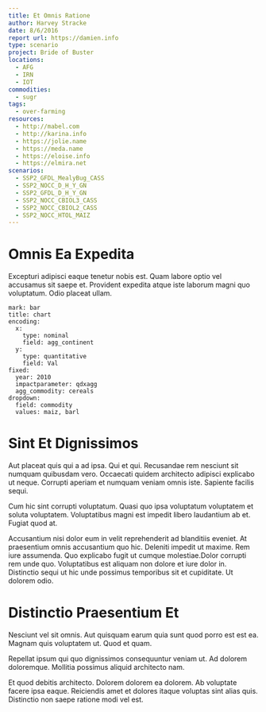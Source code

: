 ```yaml
---
title: Et Omnis Ratione
author: Harvey Stracke
date: 8/6/2016
report url: https://damien.info
type: scenario
project: Bride of Buster
locations:
  - AFG
  - IRN
  - IOT
commodities:
  - sugr
tags:
  - over-farming
resources:
  - http://mabel.com
  - http://karina.info
  - https://jolie.name
  - https://meda.name
  - https://eloise.info
  - https://elmira.net
scenarios:
  - SSP2_GFDL_MealyBug_CASS
  - SSP2_NOCC_D_H_Y_GN
  - SSP2_GFDL_D_H_Y_GN
  - SSP2_NOCC_CBIOL3_CASS
  - SSP2_NOCC_CBIOL2_CASS
  - SSP2_NOCC_HTOL_MAIZ
---
```

# Omnis Ea Expedita
Excepturi adipisci eaque tenetur nobis est. Quam labore optio vel accusamus sit saepe et. Provident expedita atque iste laborum magni quo voluptatum. Odio placeat ullam.

```vis
mark: bar
title: chart
encoding:
  x:
    type: nominal
    field: agg_continent
  y:
    type: quantitative
    field: Val
fixed:
  year: 2010
  impactparameter: qdxagg
  agg_commodity: cereals
dropdown:
  field: commodity
  values: maiz, barl
```

# Sint Et Dignissimos
Aut placeat quis qui a ad ipsa. Qui et qui. Recusandae rem nesciunt sit numquam quibusdam vero. Occaecati quidem architecto adipisci explicabo ut neque. Corrupti aperiam et numquam veniam omnis iste. Sapiente facilis sequi.
 Cum hic sint corrupti voluptatum. Quasi quo ipsa voluptatum voluptatem et soluta voluptatem. Voluptatibus magni est impedit libero laudantium ab et. Fugiat quod at.
 Accusantium nisi dolor eum in velit reprehenderit ad blanditiis eveniet. At praesentium omnis accusantium quo hic. Deleniti impedit ut maxime. Rem iure assumenda. Quo explicabo fugit ut cumque molestiae.Dolor corrupti rem unde quo. Voluptatibus est aliquam non dolore et iure dolor in. Distinctio sequi ut hic unde possimus temporibus sit et cupiditate. Ut dolorem odio.

# Distinctio Praesentium Et
Nesciunt vel sit omnis. Aut quisquam earum quia sunt quod porro est est ea. Magnam quis voluptatem ut. Quod et quam.
 Repellat ipsum qui quo dignissimos consequuntur veniam ut. Ad dolorem doloremque. Mollitia possimus aliquid architecto nam.
 Et quod debitis architecto. Dolorem dolorem ea dolorem. Ab voluptate facere ipsa eaque. Reiciendis amet et dolores itaque voluptas sint alias quis. Distinctio non saepe ratione modi vel est.
